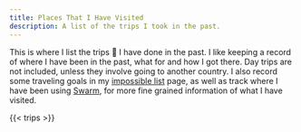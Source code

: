 ```yaml
---
title: Places That I Have Visited
description: A list of the trips I took in the past.
---
```


This is where I list the trips 🚅 I have done in the past. I like keeping a record of where I have been in the past, what for and how I got there. Day trips are not included, unless they involve going to another country. I also record some traveling goals in my [impossible list](/impossible-list) page, as well as track where I have been using [Swarm](https://www.swarmapp.com/), for more fine grained information of what I have visited.

<!--more-->

{{< trips >}}
